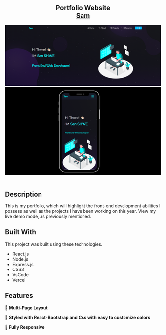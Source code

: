 <h2 align="center">
  Portfolio Website<br/>
  <a href="https://sanshwe.vercel.app/" target="_blank">Sam</a>
</h2>

<div align="center">
  <img alt="Demo" src="./Images/image.png" />
  <br>
  <img alt="Demo" src="./Images/image2.png" />
</div>

<br/>

## Description

This is my portfolio, which will highlight the front-end development abilities I possess as well as the projects I have been working on this year. View my live demo mode, as previously mentioned.

## Built With

This project was built using these technologies.

- React.js
- Node.js
- Express.js
- CSS3
- VsCode
- Vercel

## Features

**📖 Multi-Page Layout**

**🎨 Styled with React-Bootstrap and Css with easy to customize colors**

**📱 Fully Responsive**
